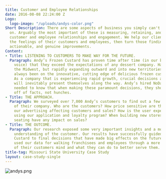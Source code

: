 ```yaml
---
title: Customer and Employee Relationships
date: 2016-08-08 22:24:00 Z
Logo:
  logo-image: "/uploads/andys-color.png"
Short Description: There are some aspects of business you simply can't cut corners
  on. Arguably the most important of these is measuring, retaining, and enhancing
  customer and employee relationships and engagement. We help our clients capture
  the feelings of their customers and employees, then turn those findings into tangible,
  actionable, and genuine improvements.
Content:
- Title: LISTENING TO CUSTOMERS TO MAKE WAY FOR THE FUTURE.
  Paragraph: Andy’s Frozen Custard has proven time after time (in our best Cyndi Lauper
    voice) that they exceed the expectations of any dessert company. Hailing from
    the Midwest, but rapidly expanding outward and into new territories, Andy’s has
    always been on the innovative, cutting edge of delicious frozen custard treats.
    As a company that is experiencing rapid growth, crucial decisions and problems
    will inevitably present themselves along the way. Andy’s hired NoDay because they
    needed to know that when making these paramount decisions, they should operate
    off of facts, not hunches.
- Title: THE APPROACH.
  Paragraph: We surveyed over 7,000 Andy’s customers to find out a few key aspects
    of their company. Who are the customers? How price sensitive are they? How is
    our advertising affecting customers and sales? How is the user experience when
    using our application and loyalty program? When building new stores does outdoor
    seating have any impact on sales?
- Title: THE OUTCOME.
  Paragraph: Our research exposed some very important insights and a more in-depth
    understanding of the customer. Our results have successfully guided Andy’s Frozen
    Custard to final decisions that have made big effects on the future. They have
    used our data for walking franchisees and employees through a more clear understanding
    of their customers mind and what they can do to better serve them.
title-tag: Missouri State University Case Study
layout: case-study-single
---
```


![andys.png](/uploads/andys.png)